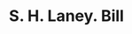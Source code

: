 ---
doi: 10.7916/D8378MRQ
date_other: '1880'
date_other_textual: 1880-1889
form: printed ephemera
genre:
- Invoices
name:
- S. H. Laney
object_in_context_url: https://biggert.cul.columbia.edu/items/view/ave_biggert_00915
subject_hierarchical_geographic:
- Elmira, New York, United States
subject_name:
- S. H. Laney
title: S. H. Laney. Bill
sort_title: S. H. Laney. Bill
call_number: ave_biggert_00915
coordinates:
- 42.08527777777778,-76.80916666666667
pid: ave_biggert_00915
identifiers: ave_biggert_00915
canvas_id: ldpd:396184
permalink: "/items/ave_biggert_00915/"
layout: iiif-image-page
---